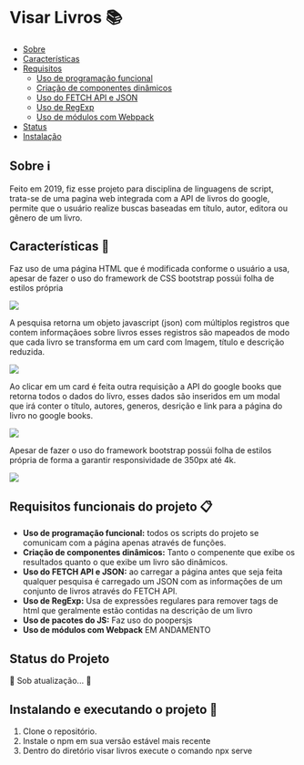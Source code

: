# Visar Livros :books:

<!--ts-->
   * [Sobre](#Sobre)
   * [Características](#Características)
   * [Requisitos](#Requisitos)
      * [Uso de programação funcional](#req)
      * [Criação de componentes dinâmicos](#req)
      * [Uso do FETCH API e JSON](#req)
      * [Uso de RegExp](#req)
      * [Uso de módulos com Webpack](#req)
   * [Status](#Status)
   * [Instalação](#instalação)
<!--te-->

<a name="Sobre"></a>
## Sobre :information_source:
Feito em 2019, fiz esse projeto para disciplina de linguagens de script, trata-se de uma pagina web integrada com a API de livros
do google, permite que o usuário realize buscas baseadas em título, autor, editora ou gênero de um livro.

<a name="Características"></a>
## Características :page_facing_up:
Faz uso de uma página HTML que é modificada conforme o usuário a usa, apesar de fazer o uso do framework de CSS bootstrap
possúi folha de estilos própria
  
![](https://github.com/HenriquePRA/Visar-Livros/blob/screenshots/src/screenshots/print1.JPG)

A pesquisa retorna um objeto javascript (json) com múltiplos registros que contem informaçãoes sobre livros esses registros são 
mapeados de modo que cada livro se transforma em um card com Imagem, título e descrição reduzida.

![](https://github.com/HenriquePRA/Visar-Livros/blob/screenshots/src/screenshots/print2.JPG)

Ao clicar em um card é feita outra requisição a API do google books que retorna todos o dados do lívro, esses dados são inseridos em
um modal que irá conter o título, autores, generos, desrição e link para a página do livro no google books.

![](https://github.com/HenriquePRA/Visar-Livros/blob/screenshots/src/screenshots/print3.JPG)

Apesar de fazer o uso do framework bootstrap possúi folha de estilos própria de forma a garantir responsividade de 350px até 4k.

![](https://github.com/HenriquePRA/Visar-Livros/blob/screenshots/src/screenshots/print4.JPG)
  
<a name="Requisitos"></a>
## Requisitos funcionais do projeto :clipboard:
<a name="req"></a>
- <b>Uso de programação funcional:</b> todos os scripts do projeto se comunicam com a página apenas através de funções. 
- <b>Criação de componentes dinâmicos:</b> Tanto o compenente que exibe os resultados quanto o que exibe um livro são dinâmicos.
- <b>Uso do FETCH API e JSON:</b> ao carregar a página antes que seja feita qualquer pesquisa é carregado um JSON com as informações
de um conjunto de livros através do FETCH API.
- <b>Uso de RegExp:</b> Usa de expressões regulares para remover tags de html que geralmente estão contidas na descrição
de um livro
- <b>Uso de pacotes do JS:</b> Faz uso do poopersjs
- <b>Uso de módulos com Webpack</b> EM ANDAMENTO

<a name="Status"></a>
## Status do Projeto
🚧  Sob atualização...  🚧

<a name="instalação"></a>
## Instalando e executando o projeto :running:

1. Clone o repositório.
2. Instale o npm em sua versão estável mais recente
3. Dentro do diretório visar livros execute o comando npx serve
